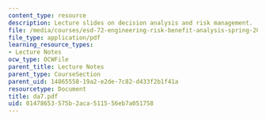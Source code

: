 ```yaml
---
content_type: resource
description: Lecture slides on decision analysis and risk management.
file: /media/courses/esd-72-engineering-risk-benefit-analysis-spring-2007/01478653575b2aca511556eb7a051758_da7.pdf
file_type: application/pdf
learning_resource_types:
- Lecture Notes
ocw_type: OCWFile
parent_title: Lecture Notes
parent_type: CourseSection
parent_uid: 14865558-19a2-e2de-7c82-d433f2b1f41a
resourcetype: Document
title: da7.pdf
uid: 01478653-575b-2aca-5115-56eb7a051758
---
```

